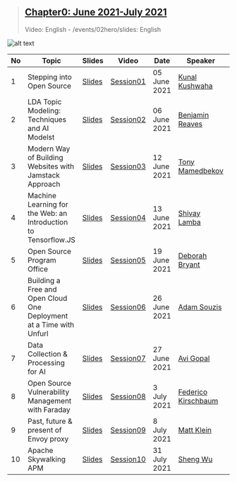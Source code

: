 > ## [Chapter0: June 2021-July 2021](/02hero/chapter04)
>  Video: English - /events/02hero/slides: English

![alt text](/events/02hero/chapter04.png)

|No| Topic | Slides|Video |Date|Speaker|Country|Co-host|Register|
|------|----------------------|---------|-----|-----|------|------|------|------|
|1| Stepping into Open Source |[Slides](/main/static/events/02hero/slides/chapter04/Chapter04_Session01_KunalKushwaha.pdf)|[Session01](https://www.youtube.com/watch?v=9ISElFaZpP4)| 05 June 2021 | [Kunal Kushwaha](https://www.linkedin.com/in/kunal-kushwaha/)| India| [metabob](https://metabob.com)|[Link](https://forms.gle/gPrQLuYCUf9sNNRm9)|
|2| LDA Topic Modeling: Techniques and AI Modelst|[Slides](/main/static/events/02hero/slides/chapter04/Chapter04_Session02_BenjaminReaves.pdf)|[Session02](https://www.youtube.com/watch?v=e2k_1BM9AqE)| 06 June 2021 | [Benjamin Reaves](https://www.linkedin.com/in/benreaves/)| USA| [metabob](https://metabob.com)|[Link](https://forms.gle/2nGeBy4jFhPQ4HkS7)|
|3| Modern Way of Building Websites with Jamstack Approach |[Slides](/main/static/events/02hero/slides/chapter04/Chapter04_Session03_TonyMamedbekov.pdf)|[Session03](https://www.youtube.com/watch?v=lE-xa56iUKI) | 12 June 2021 | [Tony Mamedbekov](https://www.linkedin.com/in/mamedbekov/)| USA| [metabob](https://metabob.com)|[Link](https://forms.gle/KHhw2y9CADefy39h8)|
|4| Machine Learning for the Web: an Introduction to Tensorflow.JS|[Slides](/main/static/events/02hero/slides/chapter04/Chapter04_Session04_ShivayLamba.pdf)|[Session04](https://www.youtube.com/watch?v=GOdxs-BIET8)| 13 June 2021 | [Shivay Lamba](https://www.linkedin.com/in/shivaylamba/)| India| [metabob](https://metabob.com)|[Link](https://forms.gle/zCaYQ7y53h4RkQwC9)|
|5| Open Source Program Office|[Slides](/main/static/events/02hero/slides/chapter04/Chapter04_Session05_DeborahBryant.pdf)|[Session05](https://www.youtube.com/watch?v=cBHYIt3QRsE)| 19 June 2021 | [Deborah Bryant](https://www.linkedin.com/company/opengovernment/)| USA| [metabob](https://metabob.com)|[Link](https://forms.gle/NfosbjoFhmopWXoPA)|
|6| Building a Free and Open Cloud One Deployment at a Time with Unfurl|[Slides](/main/static/events/02hero/slides/chapter04/Chapter04_Session06_AdamSouzis.pdf)|[Session06](https://www.youtube.com/watch?v=i02B3gjjcTo)| 26 June 2021 | [Adam Souzis](https://www.linkedin.com/in/adamsouzis/)| USA| [metabob](https://metabob.com)|[Link](https://forms.gle/HvwgN2BU5XnMo6y6A)|
|7| Data Collection & Processing for AI|[Slides](/main/static/events/02hero/slides/chapter04/Chapter04_Session07_AviGopal.pdf)|[Session07](https://www.youtube.com/watch?v=q31TEIY6_Vk)| 27 June 2021 | [Avi Gopal](https://www.linkedin.com/in/avinash-gopal-440669140/)| USA| [metabob](https://metabob.com)|[Link](https://forms.gle/ULnH5j55hix9wV5X6)|
|8| Open Source Vulnerability Management with Faraday|[Slides](/main/static/events/02hero/slides/chapter04/Chapter04_Session08_FedericoKirschbaum.pdf)|[Session08](https://www.youtube.com/watch?v=zd2hfSp4e-E)| 3 July 2021 | [Federico Kirschbaum](https://www.linkedin.com/in/fedek/)| USA| [metabob](https://metabob.com)|[Link](https://forms.gle/oNBuGxGr1FgHchwK9)|
|9| Past, future & present of Envoy proxy|[Slides](/main/static/events/02hero/slides/chapter04/Chapter04_Session09_MattKlein.pdf)|[Session09](https://www.youtube.com/watch?v=fdA0td8xsHY)| 8 July 2021 | [Matt Klein](https://www.linkedin.com/in/mattklein123/)| USA| [metabob](https://metabob.com)|[Link](https://forms.gle/SFYYxrD3xR71891PA)|
|10| Apache Skywalking APM|[Slides](/main/static/events/02hero/slides/chapter04/Chapter04_Session10_ShengWu.pdf)|[Session10](https://youtu.be/6lmHU3XtN10)| 31 July 2021 | [Sheng Wu](https://www.linkedin.com/in/wusheng1108/)| China| [metabob](https://metabob.com)|[Link](https://forms.gle/J1DxWLTXttRHQ5cA7)|
